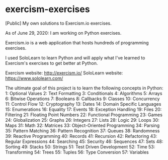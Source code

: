 # exercism-exercises
[Public] My own solutions to Exercism.io exercises.

As of June 29, 2020: I am working on Python exercises.

Exercism.io is a web application that hosts hundreds of programming exercises.

I used SoloLearn to learn Python and will apply what I've learned to Exercism's exercises to get better at Python.

Exercism website: http://exercism.io/
SoloLearn website: https://www.sololearn.com/

The ultimate goal of this project is to learn the following concepts in Python:  
1: Optional Values
2: Text Formatting
3: Conditionals
4: Algorithms
5: Arrays
6: Bitwise Operations
7: Booleans
8: Callbacks
9: Classes
10: Concurrency
11: Control Flow
12: Cryptography
13: Dates
14: Domain Specific Languages
15: Enumerations
16: Equality
17: Events
18: Exception Handling
19: Files
20: Filtering
21: Floating Point Numbers
22: Functional Programming
23: Games
24: Globalization
25: Graphs
26: Integers
27: Lists
28: Logic
29: Loops
30: Maps
31: Math
32: Matrices
33: Object-Oriented Programming
34: Parsing
35: Pattern Matching
36: Pattern Recognition
37: Queues
38: Randomness
39: Reactive Programming
40: Records
41: Recursion
42: Refactoring
43: Regular Expressions
44: Searching
45: Security
46: Sequences
47: Sets
48: Sorting
49: Stacks
50: Strings
51: Test Driven Development
52: Time
53: Transforming
54: Trees
55: Tuples
56: Type Conversion
57: Variables
